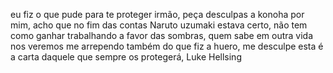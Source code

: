 eu fiz o que pude para te proteger irmão, peça desculpas a konoha por mim, acho que no fim das contas Naruto uzumaki estava certo, não tem como ganhar trabalhando a favor das sombras, quem sabe em outra vida nos veremos
me arrependo também do que fiz a huero, me desculpe
esta é a carta daquele que sempre os protegerá, Luke Hellsing